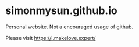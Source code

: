 # simonmysun.github.io
Personal website. Not a encouraged usage of github.

Please visit https://i.makelove.expert/
